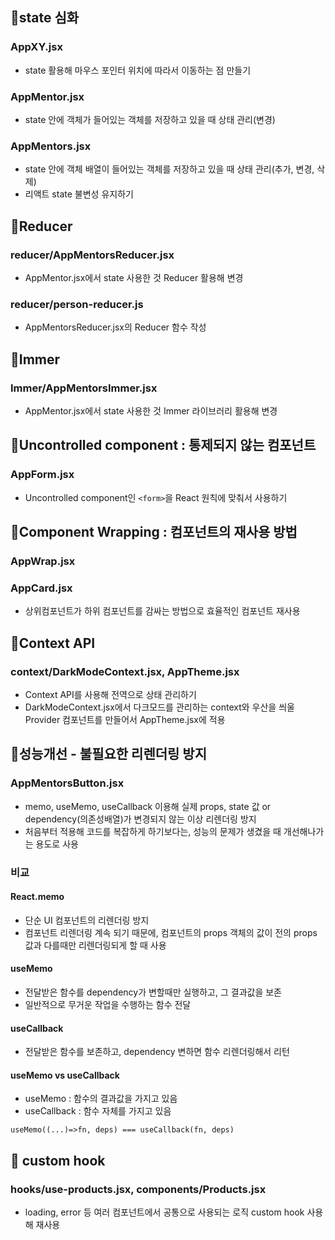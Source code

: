 ## 📌state 심화

### AppXY.jsx

- state 활용해 마우스 포인터 위치에 따라서 이동하는 점 만들기

### AppMentor.jsx

- state 안에 객체가 들어있는 객체를 저장하고 있을 때 상태 관리(변경)

### AppMentors.jsx

- state 안에 객체 배열이 들어있는 객체를 저장하고 있을 때 상태 관리(추가, 변경, 삭제)
- 리액트 state 불변성 유지하기

## 📌Reducer

### reducer/AppMentorsReducer.jsx

- AppMentor.jsx에서 state 사용한 것 Reducer 활용해 변경

### reducer/person-reducer.js

- AppMentorsReducer.jsx의 Reducer 함수 작성

## 📌Immer

### Immer/AppMentorsImmer.jsx

- AppMentor.jsx에서 state 사용한 것 Immer 라이브러리 활용해 변경

## 📌Uncontrolled component : 통제되지 않는 컴포넌트

### AppForm.jsx

- Uncontrolled component인 `<form>`을 React 원칙에 맞춰서 사용하기

## 📌Component Wrapping : 컴포넌트의 재사용 방법

### AppWrap.jsx

### AppCard.jsx

- 상위컴포넌트가 하위 컴포넌트를 감싸는 방법으로 효율적인 컴포넌트 재사용

## 📌Context API

### context/DarkModeContext.jsx, AppTheme.jsx

- Context API를 사용해 전역으로 상태 관리하기
- DarkModeContext.jsx에서 다크모드를 관리하는 context와 우산을 씌울 Provider 컴포넌트를 만들어서 AppTheme.jsx에 적용

## 📌성능개선 - 불필요한 리렌더링 방지

### AppMentorsButton.jsx

- memo, useMemo, useCallback 이용해 실제 props, state 값 or dependency(의존성배열)가 변경되지 않는 이상 리렌더링 방지
- 처음부터 적용해 코드를 복잡하게 하기보다는, 성능의 문제가 생겼을 때 개선해나가는 용도로 사용

### 비교

#### React.memo 
- 단순 UI 컴포넌트의 리렌더링 방지
- 컴포넌트 리렌더링 계속 되기 때문에, 컴포넌트의 props 객체의 값이 전의 props 값과 다를때만 리렌더링되게 할 때 사용
 
#### useMemo
- 전달받은 함수를 dependency가 변할때만 실행하고, 그 결과값을 보존
- 일반적으로 무거운 작업을 수행하는 함수 전달

#### useCallback
- 전달받은 함수를 보존하고, dependency 변하면 함수 리렌더링해서 리턴

#### useMemo vs useCallback
- useMemo : 함수의 결과값을 가지고 있음
- useCallback : 함수 자체를 가지고 있음
```
useMemo((...)=>fn, deps) === useCallback(fn, deps)
```

## 📌 custom hook
### hooks/use-products.jsx, components/Products.jsx
- loading, error 등 여러 컴포넌트에서 공통으로 사용되는 로직 custom hook 사용해 재사용